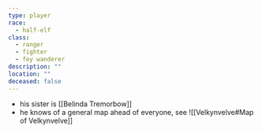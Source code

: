 ```yaml
---
type: player
race:
  - half-elf
class:
  - ranger
  - fighter
  - fey wanderer
description: ""
location: ""
deceased: false
---
```


- his sister is [[Belinda Tremorbow]]
- he knows of a general map ahead of everyone, see ![[Velkynvelve#Map of Velkynvelve]]